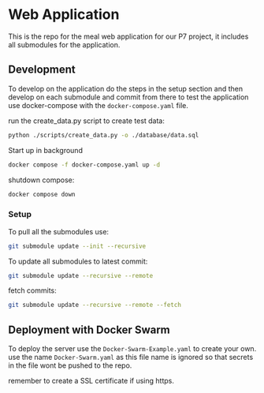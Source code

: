 # Web Application

This is the repo for the meal web application for our P7 project, it includes all submodules for the application. 

## Development

To develop on the application do the steps in the setup section and then develop on each submodule and commit from there to test the application use docker-compose with the `docker-compose.yaml` file. 

run the create_data.py script to create test data:
```sh
python ./scripts/create_data.py -o ./database/data.sql
```


Start up in background
```sh
docker compose -f docker-compose.yaml up -d
```

shutdown compose:
```sh
docker compose down
```

### Setup
To pull all the submodules use:
```sh
git submodule update --init --recursive
```

To update all submodules to latest commit:
```sh
git submodule update --recursive --remote
```

fetch commits:
```sh
git submodule update --recursive --remote --fetch
```

## Deployment with Docker Swarm
To deploy the server use the `Docker-Swarm-Example.yaml` to create your own.
use the name `Docker-Swarm.yaml` as this file name is ignored so that secrets in the file wont be pushed to the repo. 

remember to create a SSL certificate if using https.

